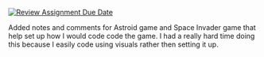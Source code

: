[![Review Assignment Due Date](https://classroom.github.com/assets/deadline-readme-button-24ddc0f5d75046c5622901739e7c5dd533143b0c8e959d652212380cedb1ea36.svg)](https://classroom.github.com/a/tWjfPfxP)


Added notes and comments for Astroid game and Space Invader game that help set 
up how I would code code the game. I had a really hard time doing this because
I easily code using visuals rather then setting it up.
